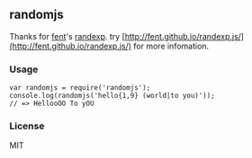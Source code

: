 ## randomjs ##

Thanks for [fent](https://github.com/fent)'s [randexp](https://github.com/fent/randexp.js). try [http://fent.github.io/randexp.js/](http://fent.github.io/randexp.js/) for more infomation.

### Usage ###

    var randomjs = require('randomjs');
    console.log(randomjs('hello{1,9} (world|to you)'));
    // => HellooOO To yOU

### License ###

MIT